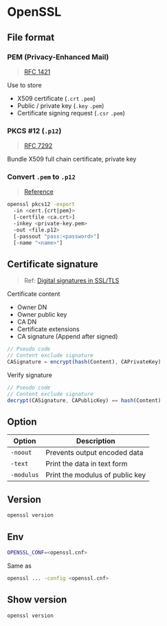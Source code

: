 # OpenSSL

## File format

### PEM (Privacy-Enhanced Mail)

> [RFC 1421](https://tools.ietf.org/html/rfc1421)

Use to store

- X509 certificate (`.crt` `.pem`)
- Public / private key (`.key` `.pem`)
- Certificate signing request (`.csr` `.pem`)

### PKCS #12 (`.p12`)

> [RFC 7292](https://tools.ietf.org/html/rfc7292)

Bundle X509 full chain certificate, private key

### Convert `.pem` to `.p12`

> [Reference](https://www.openssl.org/docs/manmaster/man1/openssl-pkcs12.html)

```sh
openssl pkcs12 -export
  -in <cert.{crt|pem}>
  [-certfile <ca.crt>]
  -inkey <private-key.pem>
  -out <file.p12>
  [-passout "pass:<password>"]
  [-name "<name>"]
```

## Certificate signature

> Ref: [Digital signatures in SSL/TLS](./mq93.secure.pdf#unique_22)

Certificate content

- Owner DN
- Owner public key
- CA DN
- Certificate extensions
- CA signature (Append after signed)

```js
// Pseudo code
// Content exclude signature
CASignature = encrypt(hash(Content), CAPrivateKey)
```

Verify signature

```js
// Pseudo code
// Content exclude signature
decrypt(CASignature, CAPublicKey) == hash(Content)
```

## Option

| Option | Description |
| - | - |
| `-noout` | Prevents output encoded data |
| `-text` | Print the data in text form |
| `-modulus` | Print the modulus of public key |

## Version

```sh
openssl version
```

## Env

```sh
OPENSSL_CONF=<openssl.cnf>
```

Same as

```sh
openssl ... -config <openssl.cnf>
```

## Show version

```sh
openssl version
```
